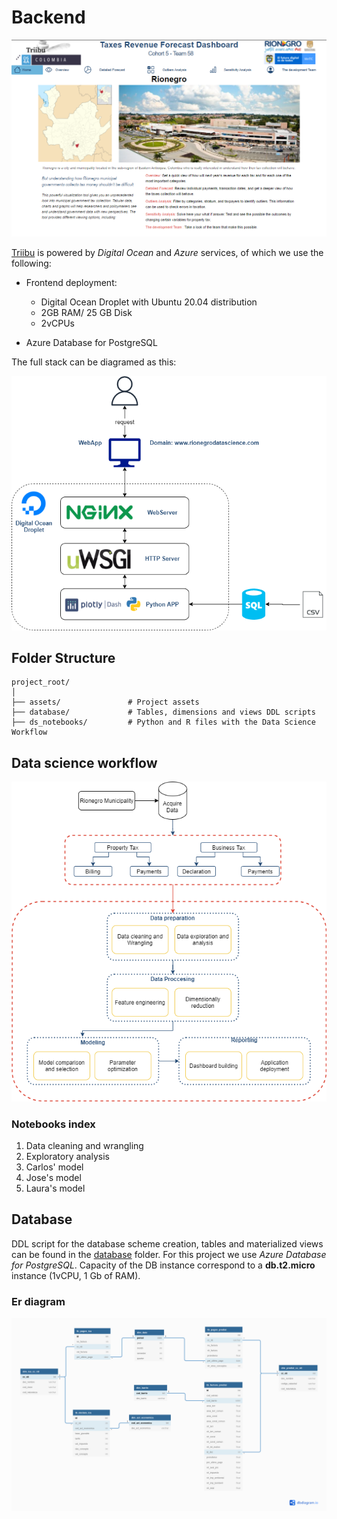 # Backend

![image info](./assets/Home_ss.png)

[Triibu](www.rionegrodatascience.com "Frontend") is powered by _Digital Ocean_ and _Azure_ services, of which we use the following:

- Frontend deployment:
  - Digital Ocean Droplet with Ubuntu 20.04 distribution
  - 2GB RAM/ 25 GB Disk
  - 2vCPUs

- Azure Database for PostgreSQL

The full stack can be diagramed as this:

![image info](./assets/Architecture.png)

## Folder Structure

```
project_root/
│
├── assets/               # Project assets
├── database/             # Tables, dimensions and views DDL scripts
├── ds_notebooks/         # Python and R files with the Data Science Workflow
```
## Data science workflow

![image info](./assets/DS_Workflow.png)

### Notebooks index

1. Data cleaning and wrangling
2. Exploratory analysis
3. Carlos' model
4. Jose's model
5. Laura's model

## Database

DDL script for the database scheme creation, tables and materialized views can be found in the [database](../-/tree/master/database) folder. For this project we use _Azure Database for PostgreSQL_. Capacity of the DB instance correspond to a **db.t2.micro** instance (1vCPU, 1 Gb of RAM). 

### Er diagram

![image info](./assets/ER_diagram.png)
